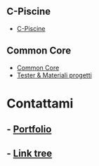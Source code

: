 ## C-Piscine
- [C-Piscine](https://github.com/AnghiAndrei/42RomaLuis/tree/main/_c-piscine)

## Common Core
- [Common Core](https://github.com/AnghiAndrei/42RomaLuis/tree/main/_common%20core)
- [Tester & Materiali progetti](https://github.com/AnghiAndrei/42RomaLuis/tree/main/_common%20core/Aa_materiali)

# Contattami
## - [Portfolio](https://andreianghi.ddns.net)
## - [Link tree](https://socialandreianghi.ddns.net)